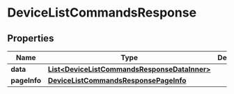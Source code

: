 

# DeviceListCommandsResponse


## Properties

| Name | Type | Description | Notes |
|------------ | ------------- | ------------- | -------------|
|**data** | [**List&lt;DeviceListCommandsResponseDataInner&gt;**](DeviceListCommandsResponseDataInner.md) |  |  [optional] |
|**pageInfo** | [**DeviceListCommandsResponsePageInfo**](DeviceListCommandsResponsePageInfo.md) |  |  [optional] |



